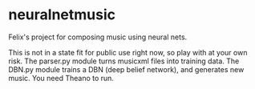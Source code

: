 # neuralnetmusic
Felix's project for composing music using neural nets.

This is not in a state fit for public use right now, so play with at your own risk.  The parser.py module turns musicxml files into training data.  The DBN.py module trains a DBN (deep belief network), and generates new music.  You need Theano to run.
